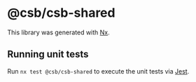 # @csb/csb-shared

This library was generated with [Nx](https://nx.dev).

## Running unit tests

Run `nx test @csb/csb-shared` to execute the unit tests via [Jest](https://jestjs.io).
